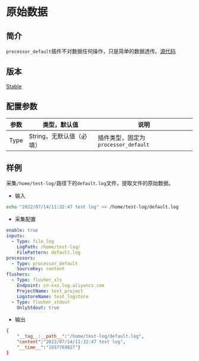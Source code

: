 # 原始数据

## 简介

`processor_default`插件不对数据任何操作，只是简单的数据透传。[源代码](https://github.com/alibaba/ilogtail/blob/main/plugins/processor/defaultone/processor_default.go)

## 版本

[Stable](../stability-level.md)

## 配置参数

| 参数 | 类型，默认值 | 说明 |
| - | - | - |
| Type    | String，无默认值（必填） | 插件类型，固定为`processor_default`      |

## 样例

采集`/home/test-log/`路径下的`default.log`文件，提取文件的原始数据。

* 输入

```bash
echo "2022/07/14/11:32:47 test log" >> /home/test-log/default.log
```

* 采集配置

```yaml
enable: true
inputs:
  - Type: file_log
    LogPath: /home/test-log/
    FilePattern: default.log
processors:
  - Type: processor_default
    SourceKey: content
flushers:
  - Type: flusher_sls
    Endpoint: cn-xxx.log.aliyuncs.com
    ProjectName: test_project
    LogstoreName: test_logstore
  - Type: flusher_stdout
    OnlyStdout: true
```

* 输出

```json
{
    "__tag__:__path__":"/home/test-log/default.log",
    "content":"2022/07/14/11:32:47 test log",
    "__time__":"1657769827"}
}
```
